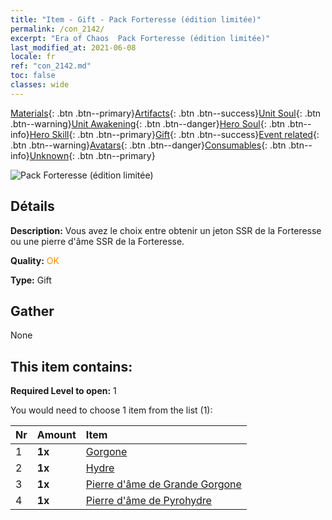 ```yaml
---
title: "Item - Gift - Pack Forteresse (édition limitée)"
permalink: /con_2142/
excerpt: "Era of Chaos  Pack Forteresse (édition limitée)"
last_modified_at: 2021-06-08
locale: fr
ref: "con_2142.md"
toc: false
classes: wide
---
```

 [Materials](/ItemsFR/){: .btn .btn--primary}[Artifacts](/ItemsFR/Artifacts/){: .btn .btn--success}[Unit Soul](/ItemsFR/UnitSoul/){: .btn .btn--warning}[Unit Awakening](/ItemsFR/UnitAwakening/){: .btn .btn--danger}[Hero Soul](/ItemsFR/HeroSoul/){: .btn .btn--info}[Hero Skill](/ItemsFR/HeroSkill/){: .btn .btn--primary}[Gift](/ItemsFR/Gift/){: .btn .btn--success}[Event related](/ItemsFR/Events/){: .btn .btn--warning}[Avatars](/ItemsFR/Avatars/){: .btn .btn--danger}[Consumables](/ItemsFR/Consumables/){: .btn .btn--info}[Unknown](/ItemsFR/Unknown/){: .btn .btn--primary}

 ![Pack Forteresse (édition limitée)](/images/t/i_994009.png)

## Détails
 **Description:** Vous avez le choix entre obtenir un jeton SSR de la Forteresse ou une pierre d'âme SSR de la Forteresse.

 **Quality:** <span style="color: #FF8C00">OK</span>

 **Type:** Gift

## Gather

  None

## This item contains:

 **Required Level to open:** 1

 You would need to choose 1 item from the list (1):

  | Nr | Amount |     Item    |
  |:---|:-------|:------------|
  | 1 |  **1x** | [Gorgone](/ItemsFR/unt_257/) |  | 
  | 2 |  **1x** | [Hydre](/ItemsFR/unt_259/) |  | 
  | 3 |  **1x** | [Pierre d'âme de Grande Gorgone](/ItemsFR/unt_339/) |  | 
  | 4 |  **1x** | [Pierre d'âme de Pyrohydre](/ItemsFR/unt_341/) |  | 
